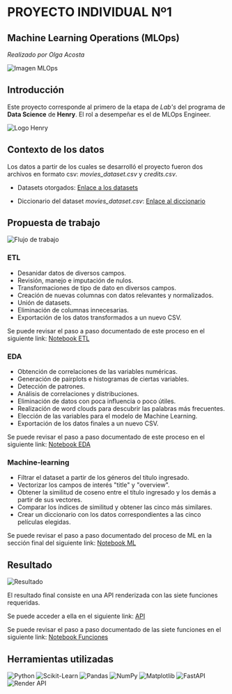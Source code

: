 # **PROYECTO INDIVIDUAL Nº1**

## Machine Learning Operations (MLOps)
*Realizado por Olga Acosta*

![Imagen MLOps](https://e17r5k-datap1.s3-eu-west-1.amazonaws.com/evercorp-empleo-blog/s3fs-public/mlops-versionado-de-modelos_0.png)

## Introducción
Este proyecto corresponde al primero de la etapa de *Lab's* del programa de **Data Science** de **Henry**. El rol a desempeñar es el de MLOps Engineer.

![Logo Henry](https://assets.soyhenry.com/henry-landing/assets/Henry/logo.png)

## Contexto de los datos
Los datos a partir de los cuales se desarrolló el proyecto fueron dos archivos en formato csv: *movies_dataset.csv* y *credits.csv*.

- Datasets otorgados: [Enlace a los datasets](https://drive.google.com/drive/folders/1qyq-didCwr35Q9m2BOByNjYOf4rSQiYu?usp=sharing)

- Diccionario del dataset *movies_dataset.csv*: [Enlace al diccionario](https://docs.google.com/spreadsheets/d/1QkHH5er-74Bpk122tJxy_0D49pJMIwKLurByOfmxzho/edit#gid=0)

## Propuesta de trabajo

![Flujo de trabajo](https://raw.githubusercontent.com/HX-PRomero/PI_ML_OPS/main/src/DiagramaConceptualDelFlujoDeProcesos.png)

### ETL
- Desanidar datos de diversos campos.
- Revisión, manejo e imputación de nulos.
- Transformaciones de tipo de dato en diversos campos.
- Creación de nuevas columnas con datos relevantes y normalizados.
- Unión de datasets.
- Eliminación de columnas innecesarias.
- Exportación de los datos transformados a un nuevo CSV.

Se puede revisar el paso a paso documentado de este proceso en el siguiente link: [Notebook ETL](https://colab.research.google.com/drive/1kWI6LmHgVvF1Axcs9qryPazZhp4iir5l?usp=sharing)

### EDA
- Obtención de correlaciones de las variables numéricas.
- Generación de pairplots e histogramas de ciertas variables.
- Detección de patrones.
- Análisis de correlaciones y distribuciones.
- Eliminación de datos con poca influencia o poco útiles.
- Realización de word clouds para descubrir las palabras más frecuentes.
- Elección de las variables para el modelo de Machine Learning.
- Exportación de los datos finales a un nuevo CSV.

Se puede revisar el paso a paso documentado de este proceso en el siguiente link: [Notebook EDA](https://colab.research.google.com/drive/1CUi06VKs2fPI5aYu0TVrDLV81uMahyCl?usp=sharing)

### Machine-learning
- Filtrar el dataset a partir de los géneros del título ingresado.
- Vectorizar los campos de interés "title" y "overview".
- Obtener la similitud de coseno entre el título ingresado y los demás a partir de sus vectores.
- Comparar los índices de similitud y obtener las cinco más similares.
- Crear un diccionario con los datos correspondientes a las cinco películas elegidas.

Se puede revisar el paso a paso documentado del proceso de ML en la sección final del siguiente link: [Notebook ML](https://colab.research.google.com/drive/1CUi06VKs2fPI5aYu0TVrDLV81uMahyCl?usp=sharing)

## Resultado

![Resultado](https://drive.google.com/file/d/1wq-ZL8w0ez1-TQw9jTI1JCb13EeEu0UB/view?usp=drive_link)

El resultado final consiste en una API renderizada con las siete funciones requeridas.

Se puede acceder a ella en el siguiente link: [API](https://henry-project1-olgaacosta.onrender.com/docs)

Se puede revisar el paso a paso documentado de las siete funciones en el siguiente link: [Notebook Funciones](https://colab.research.google.com/drive/1usjeb39-Xt_gEezP5dp_tWLvdG8d6Xr_?usp=sharing)

## Herramientas utilizadas

![Python](ruta_de_imagen_python.jpg)
![Scikit-Learn](ruta_de_imagen_scikitlearn.jpg)
![Pandas](ruta_de_imagen_pandas.jpg)
![NumPy](ruta_de_imagen_numpy.jpg)
![Matplotlib](ruta_de_imagen_matplotlib.jpg)
![FastAPI](ruta_de_imagen_fastapi.jpg)
![Render API](ruta_de_imagen_render_api.jpg)


